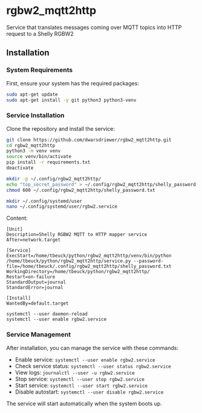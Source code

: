 # rgbw2_mqtt2http
Service that translates messages coming over MQTT topics into HTTP request to a Shelly RGBW2

## Installation

### System Requirements
First, ensure your system has the required packages:
```bash
sudo apt-get update
sudo apt-get install -y git python3 python3-venv
```

### Service Installation
Clone the repository and install the service:
```bash
git clone https://github.com/dwarsdriewer/rgbw2_mqtt2http.git
cd rgbw2_mqtt2http
python3 -m venv venv
source venv/bin/activate
pip install -r requirements.txt
deactivate

mkdir -p ~/.config/rgbw2_mqtt2http/
echo "top_secret_password" > ~/.config/rgbw2_mqtt2http/shelly_password.txt
chmod 600 ~/.config/rgbw2_mqtt2http/shelly_password.txt

mkdir ~/.config/systemd/user
nano ~/.config/systemd/user/rgbw2.service
```
Content:
```
[Unit]
Description=Shelly RGBW2 MQTT to HTTP mapper service
After=network.target

[Service]
ExecStart=/home/tbeuck/python/rgbw2_mqtt2http/venv/bin/python /home/tbeuck/python/rgbw2_mqtt2http/service.py --password-file=/home/tbeuck/.config/rgbw2_mqtt2http/shelly_password.txt
WorkingDirectory=/home/tbeuck/python/rgbw2_mqtt2http/
Restart=on-failure
StandardOutput=journal
StandardError=journal

[Install]
WantedBy=default.target
```

```
systemctl --user daemon-reload
systemctl --user enable rgbw2.service
```

### Service Management
After installation, you can manage the service with these commands:
- Enable service: `systemctl --user enable rgbw2.service`
- Check service status: `systemctl --user status rgbw2.service`
- View logs: `journalctl --user -u rgbw2.service`
- Stop service: `systemctl --user stop rgbw2.service`
- Start service: `systemctl --user start rgbw2.service`
- Disable autostart: `systemctl --user disable rgbw2.service`

The service will start automatically when the system boots up.